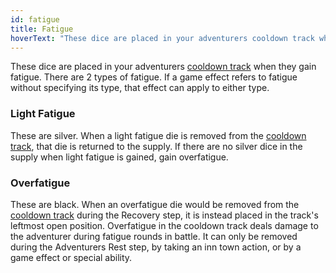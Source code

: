 ```yaml
---
id: fatigue
title: Fatigue
hoverText: "These dice are placed in your adventurers cooldown track when they gain fatigue. There are 2 types of fatigue (light fatigue and overfatigue)."
---
```


These dice are placed in your adventurers [cooldown track](/docs/glossary/cooldown-track) when they gain fatigue. There are 2 types of fatigue. If a game effect refers to fatigue without specifying its type, that effect can apply to either type.

### Light Fatigue

These are silver. When a light fatigue die is removed from the [cooldown track](/docs/glossary/cooldown-track), that die is returned to the supply. If there are no silver dice in the supply when light fatigue is gained, gain overfatigue.

### Overfatigue

These are black. When an overfatigue die would be removed from the [cooldown track](/docs/glossary/cooldown-track) during the Recovery step, it is instead placed in the track's leftmost open position. Overfatigue in the cooldown track deals damage to the adventurer during fatigue rounds in battle. It can only be removed during the Adventurers Rest step, by taking an inn town action, or by a game effect or special ability.
